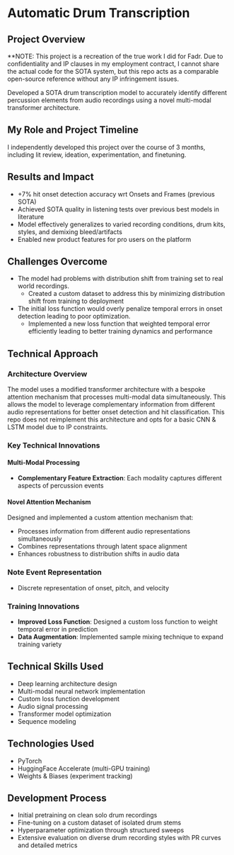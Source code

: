 # Automatic Drum Transcription

## Project Overview
**NOTE: This project is a recreation of the true work I did for Fadr. Due to confidentiality and IP clauses in my employment contract, I cannot share the actual code for the SOTA system, but this repo acts as a comparable open-source reference without any IP infringement issues.

Developed a SOTA drum transcription model to accurately identify different percussion elements from audio recordings using a novel multi-modal transformer architecture.

## My Role and Project Timeline
I independently developed this project over the course of 3 months, including lit review, ideation, experimentation, and finetuning.

## Results and Impact
- +7% hit onset detection accuracy wrt Onsets and Frames (previous SOTA)
- Achieved SOTA quality in listening tests over previous best models in literature
- Model effectively generalizes to varied recording conditions, drum kits, styles, and demixing bleed/artifacts
- Enabled new product features for pro users on the platform

## Challenges Overcome
- The model had problems with distribution shift from training set to real world recordings.
    - Created a custom dataset to address this by minimizing distribution shift from training to deployment
- The initial loss function would overly penalize temporal errors in onset detection leading to poor optimization.
    - Implemented a new loss function that weighted temporal error efficiently leading to better training dynamics and performance

## Technical Approach

### Architecture Overview
The model uses a modified transformer architecture with a bespoke attention mechanism that processes multi-modal data simultaneously. This allows the model to leverage complementary information from different audio representations for better onset detection and hit classification. This repo does not reimplement this architecture and opts for a basic CNN & LSTM model due to IP constraints.

### Key Technical Innovations

#### Multi-Modal Processing
- **Complementary Feature Extraction**: Each modality captures different aspects of percussion events

#### Novel Attention Mechanism
Designed and implemented a custom attention mechanism that:
- Processes information from different audio representations simultaneously
- Combines representations through latent space alignment
- Enhances robustness to distribution shifts in audio data

### Note Event Representation
- Discrete representation of onset, pitch, and velocity

### Training Innovations
- **Improved Loss Function**: Designed a custom loss function to weight temporal error in prediction
- **Data Augmentation**: Implemented sample mixing technique to expand training variety

## Technical Skills Used
- Deep learning architecture design
- Multi-modal neural network implementation
- Custom loss function development
- Audio signal processing
- Transformer model optimization
- Sequence modeling

## Technologies Used
- PyTorch
- HuggingFace Accelerate (multi-GPU training)
- Weights & Biases (experiment tracking)

## Development Process
- Initial pretraining on clean solo drum recordings
- Fine-tuning on a custom dataset of isolated drum stems
- Hyperparameter optimization through structured sweeps
- Extensive evaluation on diverse drum recording styles with PR curves and detailed metrics
